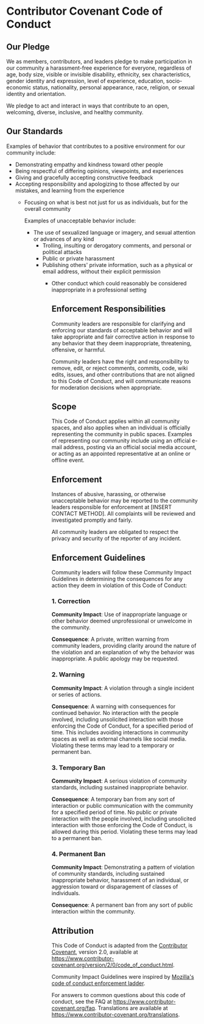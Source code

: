 # Contributor Covenant Code of Conduct

## Our Pledge

We as members, contributors, and leaders pledge to make participation in our
community a harassment-free experience for everyone, regardless of age, body
size, visible or invisible disability, ethnicity, sex characteristics, gender
identity and expression, level of experience, education, socio-economic status,
nationality, personal appearance, race, religion, or sexual identity
and orientation.

We pledge to act and interact in ways that contribute to an open, welcoming,
diverse, inclusive, and healthy community.

## Our Standards

Examples of behavior that contributes to a positive environment for our
community include:

* Demonstrating empathy and kindness toward other people
* Being respectful of differing opinions, viewpoints, and experiences
* Giving and gracefully accepting constructive feedback
* Accepting responsibility and apologizing to those affected by our mistakes,
  and learning from the experience
  * Focusing on what is best not just for us as individuals, but for the
    overall community

    Examples of unacceptable behavior include:

    * The use of sexualized language or imagery, and sexual attention or
      advances of any kind
      * Trolling, insulting or derogatory comments, and personal or political attacks
      * Public or private harassment
      * Publishing others' private information, such as a physical or email
        address, without their explicit permission
        * Other conduct which could reasonably be considered inappropriate in a
          professional setting

          ## Enforcement Responsibilities

          Community leaders are responsible for clarifying and enforcing our standards of
          acceptable behavior and will take appropriate and fair corrective action in
          response to any behavior that they deem inappropriate, threatening, offensive,
          or harmful.

          Community leaders have the right and responsibility to remove, edit, or reject
          comments, commits, code, wiki edits, issues, and other contributions that are
          not aligned to this Code of Conduct, and will communicate reasons for moderation
          decisions when appropriate.

          ## Scope

          This Code of Conduct applies within all community spaces, and also applies when
          an individual is officially representing the community in public spaces.
          Examples of representing our community include using an official e-mail address,
          posting via an official social media account, or acting as an appointed
          representative at an online or offline event.

          ## Enforcement

          Instances of abusive, harassing, or otherwise unacceptable behavior may be
          reported to the community leaders responsible for enforcement at
          [INSERT CONTACT METHOD].
          All complaints will be reviewed and investigated promptly and fairly.

          All community leaders are obligated to respect the privacy and security of the
          reporter of any incident.

          ## Enforcement Guidelines

          Community leaders will follow these Community Impact Guidelines in determining
          the consequences for any action they deem in violation of this Code of Conduct:

          ### 1. Correction

          **Community Impact**: Use of inappropriate language or other behavior deemed
          unprofessional or unwelcome in the community.

          **Consequence**: A private, written warning from community leaders, providing
          clarity around the nature of the violation and an explanation of why the
          behavior was inappropriate. A public apology may be requested.

          ### 2. Warning

          **Community Impact**: A violation through a single incident or series
          of actions.

          **Consequence**: A warning with consequences for continued behavior. No
          interaction with the people involved, including unsolicited interaction with
          those enforcing the Code of Conduct, for a specified period of time. This
          includes avoiding interactions in community spaces as well as external channels
          like social media. Violating these terms may lead to a temporary or
          permanent ban.

          ### 3. Temporary Ban

          **Community Impact**: A serious violation of community standards, including
          sustained inappropriate behavior.

          **Consequence**: A temporary ban from any sort of interaction or public
          communication with the community for a specified period of time. No public or
          private interaction with the people involved, including unsolicited interaction
          with those enforcing the Code of Conduct, is allowed during this period.
          Violating these terms may lead to a permanent ban.

          ### 4. Permanent Ban

          **Community Impact**: Demonstrating a pattern of violation of community
          standards, including sustained inappropriate behavior,  harassment of an
          individual, or aggression toward or disparagement of classes of individuals.

          **Consequence**: A permanent ban from any sort of public interaction within
          the community.

          ## Attribution

          This Code of Conduct is adapted from the [Contributor Covenant][homepage],
          version 2.0, available at
          https://www.contributor-covenant.org/version/2/0/code_of_conduct.html.

          Community Impact Guidelines were inspired by [Mozilla's code of conduct
          enforcement ladder](https://github.com/mozilla/diversity).

          [homepage]: https://www.contributor-covenant.org

          For answers to common questions about this code of conduct, see the FAQ at
          https://www.contributor-covenant.org/faq. Translations are available at
          https://www.contributor-covenant.org/translations.

